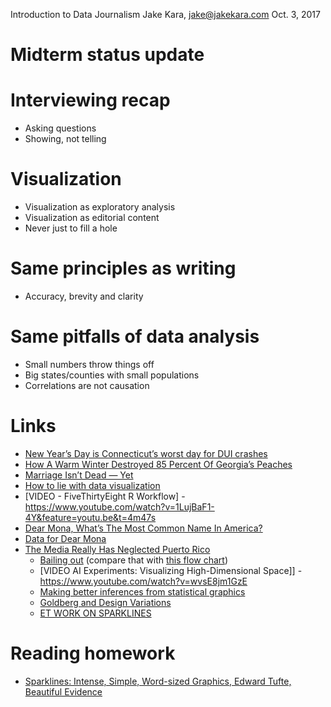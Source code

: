 Introduction to Data Journalism
Jake Kara, jake@jakekara.com
Oct. 3, 2017

# Midterm status update

# Interviewing recap

* Asking questions
* Showing, not telling

# Visualization

* Visualization as exploratory analysis
* Visualization as editorial content
* Never just to fill a hole

# Same principles as writing

* Accuracy, brevity and clarity

# Same pitfalls of data analysis

* Small numbers throw things off
* Big states/counties with small populations
* Correlations are not causation

# Links
* [New Year’s Day is Connecticut’s worst day for DUI crashes](https://trendct.org/2016/12/27/new-years-day-is-connecticuts-top-day-for-dui-crashes/)
* [How A Warm Winter Destroyed 85 Percent Of Georgia’s Peaches](https://fivethirtyeight.com/features/how-a-warm-winter-destroyed-85-percent-of-georgias-peaches/)
* [Marriage Isn’t Dead — Yet](https://fivethirtyeight.com/features/marriage-isnt-dead-yet/)
* [How to lie with data visualization](https://gizmodo.com/how-to-lie-with-data-visualization-1563576606)
* [VIDEO - FiveThirtyEight R Workflow] - https://www.youtube.com/watch?v=1LujBaF1-4Y&feature=youtu.be&t=4m47s
* [Dear Mona, What’s The Most Common Name In America?](https://fivethirtyeight.com/features/whats-the-most-common-name-in-america/)
* [Data for Dear Mona](https://github.com/fivethirtyeight/data/tree/master/most-common-name)
* [The Media Really Has Neglected Puerto Rico](https://fivethirtyeight.com/features/the-media-really-has-neglected-puerto-rico/)
  * [Bailing out](https://projects.ctmirror.org/content/trend/2017/02/pretrial-outflow/) (compare that with [this flow chart](https://www.documentcloud.org/documents/3455625-Pretrial-Release-and-Detention-in-CT-2-6-2017.html#document/p26))
  * [VIDEO AI Experiments: Visualizing High-Dimensional Space]] - https://www.youtube.com/watch?v=wvsE8jm1GzE
  * [Making better inferences from statistical graphics](https://www.edwardtufte.com/bboard/q-and-a-fetch-msg?msg_id=0003wa)
  * [Goldberg and Design Variations](https://www.edwardtufte.com/bboard/q-and-a-fetch-msg?msg_id=00041L)
  * [ET WORK ON SPARKLINES](https://www.edwardtufte.com/bboard/q-and-a-fetch-msg?msg_id=000AIr)

# Reading homework

* [Sparklines: Intense, Simple, Word-sized Graphics, Edward Tufte, Beautiful Evidence](https://www.edwardtufte.com/bboard/q-and-a-fetch-msg?msg_id=0001OR&topic_id=1)